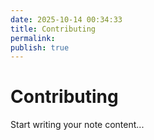 ```yaml
---
date: 2025-10-14 00:34:33
title: Contributing
permalink: 
publish: true
---
```


# Contributing

Start writing your note content...
